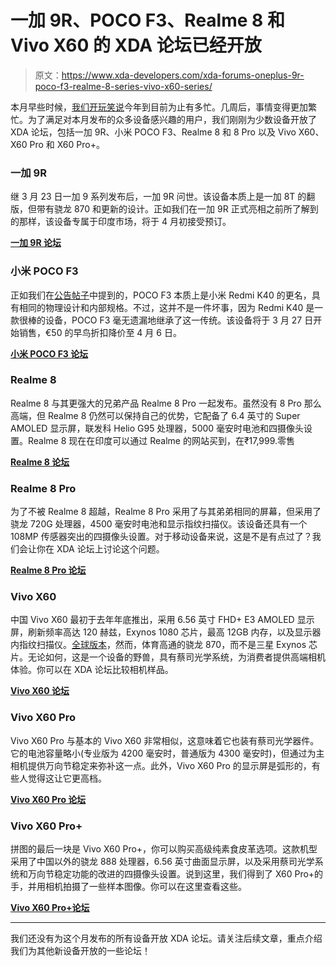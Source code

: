 # 一加 9R、POCO F3、Realme 8 和 Vivo X60 的 XDA 论坛已经开放

> 原文：<https://www.xda-developers.com/xda-forums-oneplus-9r-poco-f3-realme-8-series-vivo-x60-series/>

本月早些时候，[我们开玩笑说](https://www.xda-developers.com/xda-forums-open-redmi-note-10-pro-realme-x7-galaxy-a32-f62-moto-g30-more/)今年到目前为止有多忙。几周后，事情变得更加繁忙。为了满足对本月发布的众多设备感兴趣的用户，我们刚刚为少数设备开放了 XDA 论坛，包括一加 9R、小米 POCO F3、Realme 8 和 8 Pro 以及 Vivo X60、X60 Pro 和 X60 Pro+。

### 一加 9R

继 3 月 23 日一加 9 系列发布后，一加 9R 问世。该设备本质上是一加 8T 的翻版，但带有骁龙 870 和更新的设计。正如我们在一加 9R 正式亮相之前所了解到的那样，该设备专属于印度市场，将于 4 月初接受预订。

**[一加 9R 论坛](https://forum.xda-developers.com/f/oneplus-9r.12183/?prefix_id=53)**

### 小米 POCO F3

正如我们在[公告帖子](https://www.xda-developers.com/poco-f3-poco-x3-pro-global-launch/)中提到的，POCO F3 本质上是小米 Redmi K40 的更名，具有相同的物理设计和内部规格。不过，这并不是一件坏事，因为 Redmi K40 是一款很棒的设备，POCO F3 毫无遗漏地继承了这一传统。该设备将于 3 月 27 日开始销售，€50 的早鸟折扣降价至 4 月 6 日。

**[小米 POCO F3 论坛](https://forum.xda-developers.com/f/xiaomi-poco-f3.12161/)**

### Realme 8

Realme 8 与其更强大的兄弟产品 Realme 8 Pro 一起发布。虽然没有 8 Pro 那么高端，但 Realme 8 仍然可以保持自己的优势，它配备了 6.4 英寸的 Super AMOLED 显示屏，联发科 Helio G95 处理器，5000 毫安时电池和四摄像头设置。Realme 8 现在在印度可以通过 Realme 的网站买到，在₹17,999.零售

**[Realme 8 论坛](https://forum.xda-developers.com/f/realme-8.12169/)**

### Realme 8 Pro

为了不被 Realme 8 超越，Realme 8 Pro 采用了与其弟弟相同的屏幕，但采用了骁龙 720G 处理器，4500 毫安时电池和显示指纹扫描仪。该设备还具有一个 108MP 传感器突出的四摄像头设置。对于移动设备来说，这是不是有点过了？我们会让你在 XDA 论坛上讨论这个问题。

**[Realme 8 Pro 论坛](https://forum.xda-developers.com/f/realme-8-pro.12171/)**

### Vivo X60

中国 Vivo X60 最初于去年年底推出，采用 6.56 英寸 FHD+ E3 AMOLED 显示屏，刷新频率高达 120 赫兹，Exynos 1080 芯片，最高 12GB 内存，以及显示器内指纹扫描仪。[全球版本](https://www.xda-developers.com/vivo-x60-pr-x60-pro-plus-india-launch/)，然而，体育高通的骁龙 870，而不是三星 Exynos 芯片。无论如何，这是一个设备的野兽，具有蔡司光学系统，为消费者提供高端相机体验。你可以在 XDA 论坛比较相机样品。

**[Vivo X60 论坛](https://forum.xda-developers.com/f/vivo-x60.12061/)**

### Vivo X60 Pro

Vivo X60 Pro 与基本的 Vivo X60 非常相似，这意味着它也装有蔡司光学器件。它的电池容量略小(专业版为 4200 毫安时，普通版为 4300 毫安时)，但通过为主相机提供万向节稳定来弥补这一点。此外，Vivo X60 Pro 的显示屏是弧形的，有些人觉得这让它更高档。

**[Vivo X60 Pro 论坛](https://forum.xda-developers.com/f/vivo-x60-pro.12177/)**

### Vivo X60 Pro+

拼图的最后一块是 Vivo X60 Pro+，你可以购买高级纯素食皮革选项。这款机型采用了中国以外的骁龙 888 处理器，6.56 英寸曲面显示屏，以及采用蔡司光学系统和万向节稳定功能的改进的四摄像头设置。说到这里，我们得到了 X60 Pro+的手，并用相机拍摄了一些样本图像。你可以在这里查看这些。

**[Vivo X60 Pro+论坛](https://forum.xda-developers.com/f/vivo-x60-pro.12179/)**

* * *

我们还没有为这个月发布的所有设备开放 XDA 论坛。请关注后续文章，重点介绍我们为其他新设备开放的一些论坛！